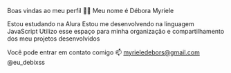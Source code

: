 Boas vindas ao meu perfil 💙💙
Meu nome é Débora Myriele

Estou estudando na Alura
Estou me desenvolvendo na linguagem JavaScript
Utilizo esse espaço para minha organização e compartilhamento dos meu projetos desenvolvidos

Você pode entrar em contato comigo 📫
myrieledebors@gmail.com
@eu_debixss
